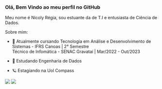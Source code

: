 ### Olá, Bem Vindo ao meu perfil no GitHub
Meu nome é Nicoly Régia, sou estuante da de T.I e entusiasta de Ciência de Dados.

Sobre mim:

- 🔭 Atualmente cursando Tecnologia em Análise e Desenvolvimento de Sistemas - IFRS Canoas | 2° Semestre  <br>
     Técnico de Infomática - SENAC Gravataí | Mar/2022 - Out/2023
     
- 🌱 Estudando Engenharia de Dados

- 🪐 Estagiando na Uol Compass <br>

<div> 
  <a href = "mailto:nicolyregia@gmail.com"><img src="https://img.shields.io/badge/-Gmail-%23333?style=for-the-badge&logo=gmail&logoColor=pink" target="_blank"></a>
  <a href="https://www.linkedin.com/in/nicolyregia" target="_blank"><img src="https://img.shields.io/badge/-LinkedIn-%230077B5?style=for-the-badge&logo=linkedin&logoColor=white" target="_blank"></a> 
</div>

